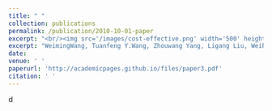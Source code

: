```yaml
---
title: " "
collection: publications
permalink: /publication/2010-10-01-paper
excerpt: "<br/><img src='/images/cost-effective.png' width='500' height='300'>"
excerpt: "WeimingWang, Tuanfeng Y.Wang, Zhouwang Yang, Ligang Liu, Weihua Tong, Jiansong Deng, Falai Chen and Xiuping Liu. (2013). &quot;Cost-effective Printing of 3D Objective with Skin-Frame Structures.&quot; <i>ACM Transactions on Graphics (TOG) (Proc. SIGGRAPH Aisa)</i>. 2013, 32(6):1-10.  CCF: A."
date: 
venue: ' '
paperurl: 'http://academicpages.github.io/files/paper3.pdf'
citation: ' '
---
```

d